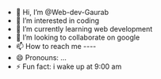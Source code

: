 - 👋 Hi, I’m @Web-dev-Gaurab
- 👀 I’m interested in coding
- 🌱 I’m currently learning web development
- 💞️ I’m looking to collaborate on google
- 📫 How to reach me ----
- 😄 Pronouns: ...
- ⚡ Fun fact: i wake up at 9:00 am
